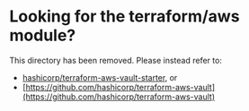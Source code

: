 # Looking for the terraform/aws module?

This directory has been removed. Please instead refer to:

- [hashicorp/terraform-aws-vault-starter](https://github.com/hashicorp/terraform-aws-vault-starter), or
- [https://github.com/hashicorp/terraform-aws-vault](https://github.com/hashicorp/terraform-aws-vault)
